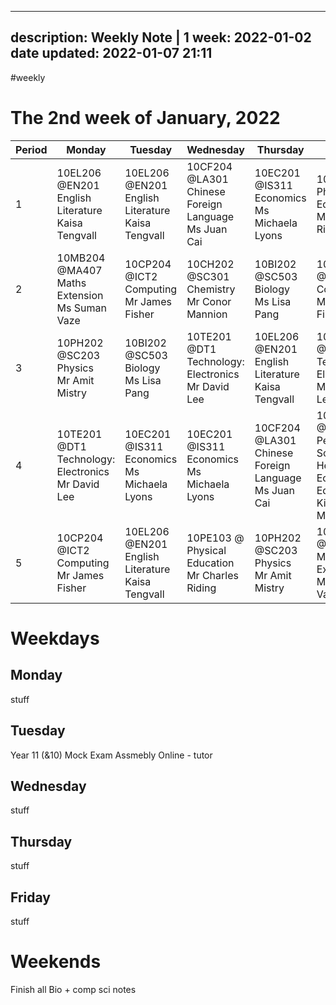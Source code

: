 
---
description: Weekly Note | 1
week: 2022-01-02
date updated: 2022-01-07 21:11
---
#weekly
# The 2nd week of January, 2022

| Period | Monday                                                  | Tuesday                                                | Wednesday                                                 | Thursday                                                  | Friday                                                                             | Saturday | Sunday |
| ------ | ------------------------------------------------------- | ------------------------------------------------------ | --------------------------------------------------------- | --------------------------------------------------------- | ---------------------------------------------------------------------------------- | -------- | ------ |
| 1      | 10EL206 @EN201<br>English Literature<br>Kaisa Tengvall  | 10EL206 @EN201<br>English Literature<br>Kaisa Tengvall | 10CF204 @LA301<br>Chinese Foreign Language<br>Ms Juan Cai | 10EC201 @IS311<br>Economics<br>Ms Michaela Lyons          | 10PE103 @<br>Physical Education<br>Mr Charles Riding                               | n/a      | n/a    |
| 2      | 10MB204 @MA407<br>Maths Extension<br>Ms Suman Vaze      | 10CP204 @ICT2<br>Computing<br>Mr James Fisher          | 10CH202 @SC301<br>Chemistry<br>Mr Conor Mannion           | 10BI202 @SC503<br>Biology<br>Ms Lisa Pang                 | 10CP204 @ICT2<br>Computing<br>Mr James Fisher                                      | n/a      | n/a    |
| 3      | 10PH202 @SC203<br>Physics<br>Mr Amit Mistry             | 10BI202 @SC503<br>Biology<br>Ms Lisa Pang              | 10TE201 @DT1<br>Technology: Electronics<br>Mr David Lee   | 10EL206 @EN201<br>English Literature<br>Kaisa Tengvall    | 10TE201 @DT1<br>Technology: Electronics<br>Mr David Lee                            | n/a      | n/a    |
| 4      | 10TE201 @DT1<br>Technology: Electronics<br>Mr David Lee | 10EC201 @IS311<br>Economics<br>Ms Michaela Lyons       | 10EC201 @IS311<br>Economics<br>Ms Michaela Lyons          | 10CF204 @LA301<br>Chinese Foreign Language<br>Ms Juan Cai | 10PZ103 @IS307<br>Personal, Social, Health And Economic Education<br> Kiely Murphy | n/a      | n/a    |
| 5      | 10CP204 @ICT2<br>Computing<br>Mr James Fisher           | 10EL206 @EN201<br>English Literature<br>Kaisa Tengvall | 10PE103 @<br>Physical Education<br>Mr Charles Riding      | 10PH202 @SC203<br>Physics<br>Mr Amit Mistry               | 10MB204 @MA407<br>Maths Extension<br>Ms Suman Vaze                                 | n/a      | n/a    |

# Weekdays

## Monday

stuff

## Tuesday

Year 11 (&10) Mock Exam Assmebly Online - tutor

## Wednesday

stuff

## Thursday

stuff

## Friday

stuff

# Weekends

Finish all Bio + comp sci notes
